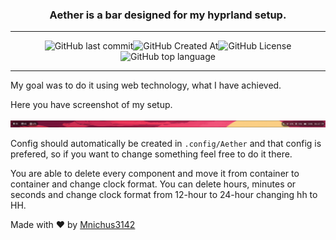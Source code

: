 <h3 align="center">Aether is a bar designed for my hyprland setup.</h3>

<hr>

<div align="center">

![GitHub last commit](https://img.shields.io/github/last-commit/Mnichus3142/Aether?style=for-the-badge&labelColor=000&color=fff)![GitHub Created At](https://img.shields.io/github/created-at/Mnichus3142/Aether?style=for-the-badge&labelColor=000&color=fff)![GitHub License](https://img.shields.io/github/license/Mnichus3142/Aether?style=for-the-badge&labelColor=000&color=fff)![GitHub top language](https://img.shields.io/github/languages/top/Mnichus3142/Aether?style=for-the-badge&labelColor=000&color=fff)

</div>

<hr>

My goal was to do it using web technology, what I have achieved.

Here you have screenshot of my setup.

![Screenshot](Screenshot.png)

Config should automatically be created in ```.config/Aether``` and that config is prefered, so if you want to change something feel free to do it there.

You are able to delete every component and move it from container to container and change clock format. You can delete hours, minutes or seconds and change clock format from 12-hour to 24-hour changing hh to HH.

Made with ❤️ by [Mnichus3142](https://github.com/Mnichus3142)
